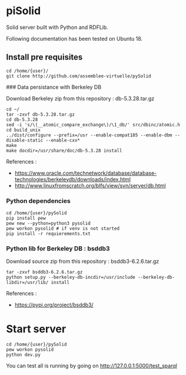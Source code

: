 # piSolid

Solid server built with Python and RDFLib.

Following documentation has been tested on Ubuntu 18.

## Install pre requisites

```
cd /home/{user}/
git clone http://github.com/assemblee-virtuelle/pySolid
```

### Data persistance with Berkeley DB

Download Berkeley zip from this repository : db-5.3.28.tar.gz
```
cd ~/
tar -zxvf db-5.3.28.tar.gz
cd db-5.3.28
sed -i 's/\(__atomic_compare_exchange\)/\1_db/' src/dbinc/atomic.h
cd build_unix
../dist/configure --prefix=/usr --enable-compat185 --enable-dbm --disable-static --enable-cxx*
make
make docdir=/usr/share/doc/db-5.3.28 install
```

References :
- https://www.oracle.com/technetwork/database/database-technologies/berkeleydb/downloads/index.html
- http://www.linuxfromscratch.org/blfs/view/svn/server/db.html

### Python dependencies
```
cd /home/{user}/pySolid
pip install pew
pew new --python=python3 pysolid
pew workon pysolid # if venv is not started
pip install -r requierements.txt
```
### Python lib for Berkeley DB : bsddb3

Download source zip from this repository : bsddb3-6.2.6.tar.gz
```
tar -zxvf bsddb3-6.2.6.tar.gz
python setup.py --berkeley-db-incdir=/usr/include --berkeley-db-libdir=/usr/lib/ install
```
References :
- https://pypi.org/project/bsddb3/

# Start server
```
cd /home/{user}/pySolid
pew workon pysolid
python dev.py
```
You can test all is running by going on http://127.0.0.1:5000/test_sparql
